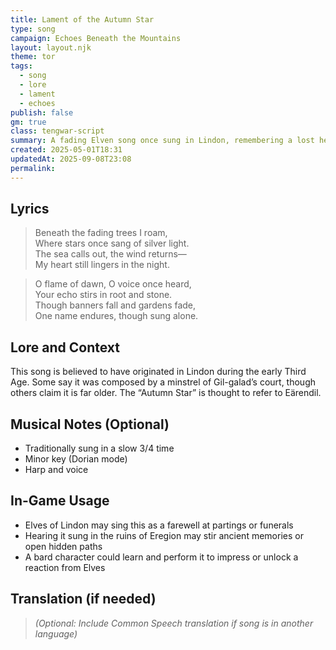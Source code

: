 ```yaml
---
title: Lament of the Autumn Star
type: song
campaign: Echoes Beneath the Mountains
layout: layout.njk
theme: tor
tags:
  - song
  - lore
  - lament
  - echoes
publish: false
gm: true
class: tengwar-script
summary: A fading Elven song once sung in Lindon, remembering a lost hero of the First Age.
created: 2025-05-01T18:31
updatedAt: 2025-09-08T23:08
permalink:
---
```


## Lyrics

> Beneath the fading trees I roam,  
> Where stars once sang of silver light.  
> The sea calls out, the wind returns—  
> My heart still lingers in the night.

> O flame of dawn, O voice once heard,  
> Your echo stirs in root and stone.  
> Though banners fall and gardens fade,  
> One name endures, though sung alone.

## Lore and Context

This song is believed to have originated in Lindon during the early Third Age. Some say it was composed by a minstrel of Gil-galad’s court, though others claim it is far older. The “Autumn Star” is thought to refer to Eärendil.

## Musical Notes (Optional)

- Traditionally sung in a slow 3/4 time
- Minor key (Dorian mode)
- Harp and voice

## In-Game Usage

- Elves of Lindon may sing this as a farewell at partings or funerals
- Hearing it sung in the ruins of Eregion may stir ancient memories or open hidden paths
- A bard character could learn and perform it to impress or unlock a reaction from Elves

## Translation (if needed)

> *(Optional: Include Common Speech translation if song is in another language)*


